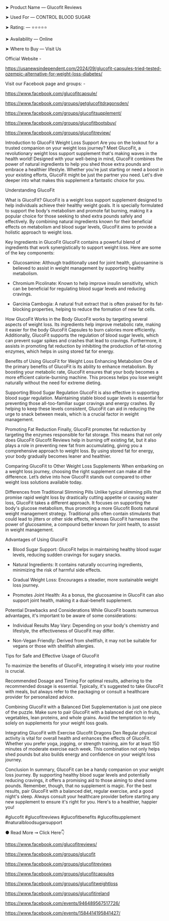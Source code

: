 ➤ Product Name — Glucofit Reviews

➤ Used For — CONTROL BLOOD SUGAR

➤ Rating: — ⭐⭐⭐⭐⭐

➤ Availability — Online

➤ Where to Buy — Visit Us



Official Website - 

https://usanewsindependent.com/2024/09/glucofit-capsules-tried-tested-ozempic-alternative-for-weight-loss-diabetes/



Visit our Facebook page and groups: -

https://www.facebook.com/glucofitcapsule/

https://www.facebook.com/groups/getglucofitdragonsden/

https://www.facebook.com/groups/glucofitsupplement/

https://www.facebook.com/groups/glucofitbootsbuy/

https://www.facebook.com/groups/glucofitreview/


Introduction to GlucoFit Weight Loss Support
Are you on the lookout for a trusted companion on your weight loss journey? Meet GlucoFit, a revolutionary weight loss support supplement that's making waves in the health world! Designed with your well-being in mind, GlucoFit combines the power of natural ingredients to help you shed those extra pounds and embrace a healthier lifestyle. Whether you're just starting or need a boost in your existing efforts, GlucoFit might be just the partner you need. Let's dive deeper into what makes this supplement a fantastic choice for you.

Understanding GlucoFit




What is GlucoFit?
GlucoFit is a weight loss support supplement designed to help individuals achieve their healthy weight goals. It is specially formulated to support the body's metabolism and promote fat burning, making it a popular choice for those seeking to shed extra pounds safely and effectively. By combining natural ingredients known for their beneficial effects on metabolism and blood sugar levels, GlucoFit aims to provide a holistic approach to weight loss.

Key Ingredients in GlucoFit
GlucoFit contains a powerful blend of ingredients that work synergistically to support weight loss. Here are some of the key components:

- Glucosamine: Although traditionally used for joint health, glucosamine is believed to assist in weight management by supporting healthy metabolism.

- Chromium Picolinate: Known to help improve insulin sensitivity, which can be beneficial for regulating blood sugar levels and reducing cravings.

- Garcinia Cambogia: A natural fruit extract that is often praised for its fat-blocking properties, helping to reduce the formation of new fat cells.

How GlucoFit Works in the Body
GlucoFit works by targeting several aspects of weight loss. Its ingredients help improve metabolic rate, making it easier for the body GlucoFit Capsules to burn calories more efficiently. Additionally, GlucoFit supports the regulation of blood sugar levels, which can prevent sugar spikes and crashes that lead to cravings. Furthermore, it assists in promoting fat reduction by inhibiting the production of fat-storing enzymes, which helps in using stored fat for energy.

Benefits of Using GlucoFit for Weight Loss
Enhancing Metabolism
One of the primary benefits of GlucoFit is its ability to enhance metabolism. By boosting your metabolic rate, GlucoFit ensures that your body becomes a more efficient calorie-burning machine. This process helps you lose weight naturally without the need for extreme dieting.

Supporting Blood Sugar Regulation
GlucoFit is also effective in supporting blood sugar regulation. Maintaining stable blood sugar levels is essential for preventing those all-too-familiar sugar cravings and energy crashes. By helping to keep these levels consistent, GlucoFit can aid in reducing the urge to snack between meals, which is a crucial factor in weight management.

Promoting Fat Reduction
Finally, GlucoFit promotes fat reduction by targeting the enzymes responsible for fat storage. This means that not only does GlucoFit Glucofit Reviews help in burning off existing fat, but it also plays a role in preventing new fat from accumulating, giving you a comprehensive approach to weight loss. By using stored fat for energy, your body gradually becomes leaner and healthier.

Comparing GlucoFit to Other Weight Loss Supplements
When embarking on a weight loss journey, choosing the right supplement can make all the difference. Let’s delve into how GlucoFit stands out compared to other weight loss solutions available today.

Differences from Traditional Slimming Pills
Unlike typical slimming pills that promise rapid weight loss by drastically cutting appetite or causing water loss, GlucoFit takes a different approach. It focuses on supporting the body's glucose metabolism, thus promoting a more Glucofit Boots natural weight management strategy. Traditional pills often contain stimulants that could lead to jitters or other side effects, whereas GlucoFit harnesses the power of glucosamine, a compound better known for joint health, to assist in weight management.

Advantages of Using GlucoFit
- Blood Sugar Support: GlucoFit helps in maintaining healthy blood sugar levels, reducing sudden cravings for sugary snacks.

- Natural Ingredients: It contains naturally occurring ingredients, minimizing the risk of harmful side effects.

- Gradual Weight Loss: Encourages a steadier, more sustainable weight loss journey.

- Promotes Joint Health: As a bonus, the glucosamine in GlucoFit can also support joint health, making it a dual-benefit supplement.

Potential Drawbacks and Considerations
While GlucoFit boasts numerous advantages, it's important to be aware of some considerations:

- Individual Results May Vary: Depending on your body's chemistry and lifestyle, the effectiveness of GlucoFit may differ.

- Non-Vegan Friendly: Derived from shellfish, it may not be suitable for vegans or those with shellfish allergies.





Tips for Safe and Effective Usage of GlucoFit

To maximize the benefits of GlucoFit, integrating it wisely into your routine is crucial.

Recommended Dosage and Timing
For optimal results, adhering to the recommended dosage is essential. Typically, it's suggested to take GlucoFit with meals, but always refer to the packaging or consult a healthcare provider for personalized advice.

Combining GlucoFit with a Balanced Diet
Supplementation is just one piece of the puzzle. Make sure to pair GlucoFit with a balanced diet rich in fruits, vegetables, lean proteins, and whole grains. Avoid the temptation to rely solely on supplements for your weight loss goals.

Integrating GlucoFit with Exercise
Glucofit Dragons Den Regular physical activity is vital for overall health and enhances the effects of GlucoFit. Whether you prefer yoga, jogging, or strength training, aim for at least 150 minutes of moderate exercise each week. This combination not only helps shed pounds but also builds energy and confidence on your weight loss journey.

Conclusion
In summary, GlucoFit can be a handy companion on your weight loss journey. By supporting healthy blood sugar levels and potentially reducing cravings, it offers a promising aid to those aiming to shed some pounds. Remember, though, that no supplement is magic. For the best results, pair GlucoFit with a balanced diet, regular exercise, and a good night's sleep. Always consult your healthcare provider before starting any new supplement to ensure it's right for you. Here's to a healthier, happier you!

#glucofit #glucofitreviews #glucofitbenefits #glucofitsupplement #naturalbloodsugarsupport

● Read More ⇝ Click Here👇



https://www.facebook.com/glucofitreviews/

https://www.facebook.com/groups/glucofit

https://www.facebook.com/groups/glucofitreviews

https://www.facebook.com/groups/glucofitcapsules

https://www.facebook.com/groups/glucofitweightloss

https://www.facebook.com/groups/glucofitireland

https://www.facebook.com/events/946489567517726/

https://www.facebook.com/events/1584414195841427/

